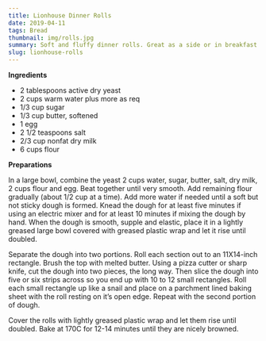```yaml
---
title: Lionhouse Dinner Rolls
date: 2019-04-11
tags: Bread
thumbnail: img/rolls.jpg
summary: Soft and fluffy dinner rolls. Great as a side or in breakfast with coffee.
slug: lionhouse-rolls
---
```


__Ingredients__

+ 2 tablespoons active dry yeast
+ 2 cups warm water plus more as req
+ 1/3 cup sugar
+ 1/3 cup butter, softened
+ 1 egg
+ 2 1/2 teaspoons salt
+ 2/3 cup nonfat dry milk
+ 6 cups flour

__Preparations__

In a large bowl, combine the yeast 2 cups water, sugar, butter, salt, dry milk, 2 cups flour and egg. Beat together until very smooth. Add remaining flour gradually (about 1/2 cup at a time). Add more water if needed until a soft but not sticky dough is formed. Knead the dough for at least five minutes if using an electric mixer and for at least 10 minutes if mixing the dough by hand. When the dough is smooth, supple and elastic, place it in a lightly greased large bowl covered with greased plastic wrap and let it rise until doubled.

Separate the dough into two portions. Roll each section out to an 11X14-inch rectangle. Brush the top with melted butter. Using a pizza cutter or sharp knife, cut the dough into two pieces, the long way. Then slice the dough into five or six strips across so you end up with 10 to 12 small rectangles. Roll each small rectangle up like a snail and place on a parchment lined baking sheet with the roll resting on it’s open edge. Repeat with the second portion of dough.

Cover the rolls with lightly greased plastic wrap and let them rise until doubled. Bake at 170C for 12-14 minutes until they are nicely browned.
